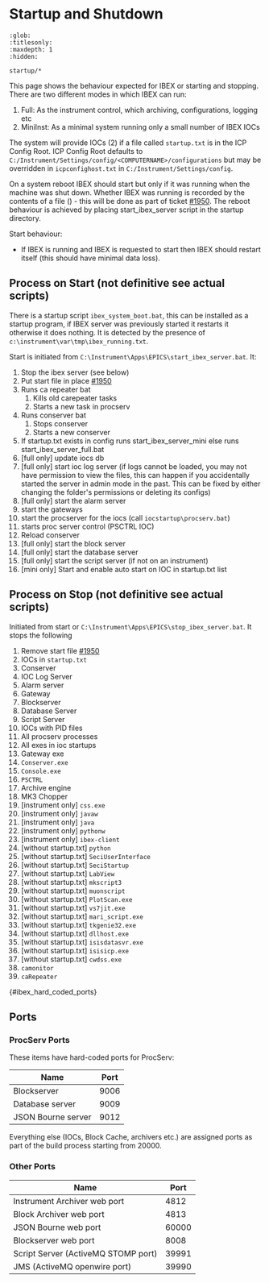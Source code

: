 # Startup and Shutdown

```{toctree}
:glob:
:titlesonly:
:maxdepth: 1
:hidden:

startup/*
```

This page shows the behaviour expected for IBEX or starting and stopping. There are two different modes in which IBEX can run:

1. Full: As the instrument control, which archiving, configurations, logging etc
2. MiniInst: As a minimal system running only a small number of IBEX IOCs

The system will provide IOCs (2) if a file called `startup.txt` is in the ICP Config Root. ICP Config Root defaults to `C:/Instrument/Settings/config/<COMPUTERNAME>/configurations` but may be overridden in `icpconfighost.txt` in `C:/Instrument/Settings/config`.

On a system reboot IBEX should start but only if it was running when the machine was shut down. Whether IBEX was running is recorded by the contents of a file (<add file path>) - this will be done as part of ticket [#1950](https://github.com/ISISComputingGroup/IBEX/issues/1950). The reboot behaviour is achieved by placing start_ibex_server script in the startup directory.

Start behaviour:
* If IBEX is running and IBEX is requested to start then IBEX should restart itself (this should have minimal data loss).

## Process on Start (not definitive see actual scripts)

There is a startup script `ibex_system_boot.bat`, this can be installed as a startup program, if IBEX server was previously started it restarts it otherwise it does nothing. It is detected by the presence of `c:\instrument\var\tmp\ibex_running.txt`.

Start is initiated from `C:\Instrument\Apps\EPICS\start_ibex_server.bat`. It:

1. Stop the ibex server (see below)
1. Put start file in place [#1950](https://github.com/ISISComputingGroup/IBEX/issues/1950)
1. Runs ca repeater bat
    1. Kills old carepeater tasks
    1. Starts a new task in procserv
1. Runs conserver bat
    1. Stops conserver
    1. Starts a new conserver
1. If startup.txt exists in config runs start_ibex_server_mini else runs start_ibex_server_full.bat
1. [full only] update iocs db
1. [full only] start ioc log server (if logs cannot be loaded, you may not have permission to view the files, this can happen if you accidentally started the server in admin mode in the past. This can be fixed by either changing the folder's permissions or deleting its configs)
1. [full only] start the alarm server
1. start the gateways
1. start the procserver for the iocs (call `iocstartup\procserv.bat`)
1. starts proc server control (PSCTRL IOC)
1. Reload conserver
1. [full only] start the block server
1. [full only] start the database server
1. [full only] start the script server (if not on an instrument)
1. [mini only] Start and enable auto start on IOC in startup.txt list

## Process on Stop (not definitive see actual scripts)

Initiated from start or `C:\Instrument\Apps\EPICS\stop_ibex_server.bat`. It stops the following

1. Remove start file [#1950](https://github.com/ISISComputingGroup/IBEX/issues/1950)
1. IOCs in `startup.txt`
1. Conserver
1. IOC Log Server
1. Alarm server
1. Gateway
1. Blockserver
1. Database Server
1. Script Server
1. IOCs with PID files
1. All procserv processes
1. All exes in ioc startups
1. Gateway exe
1. `Conserver.exe`
1. `Console.exe`
1. `PSCTRL`
1. Archive engine
1. MK3 Chopper
1. [instrument only] `css.exe`
1. [instrument only] `javaw`
1. [instrument only] `java`
1. [instrument only] `pythonw`
1. [instrument only] `ibex-client`
1. [without startup.txt] `python`
1. [without startup.txt] `SeciUserInterface`
1. [without startup.txt] `SeciStartup`
1. [without startup.txt] `LabView`
1. [without startup.txt] `mkscript3`
1. [without startup.txt] `muonscript`
1. [without startup.txt] `PlotScan.exe`
1. [without startup.txt] `vs7jit.exe`
1. [without startup.txt] `mari_script.exe`
1. [without startup.txt] `tkgenie32.exe`
1. [without startup.txt] `dllhost.exe`
1. [without startup.txt] `isisdatasvr.exe`
1. [without startup.txt] `isisicp.exe`
1. [without startup.txt] `cwdss.exe`
1. `camonitor`
1. `caRepeater`

{#ibex_hard_coded_ports}
## Ports

### ProcServ Ports

These items have hard-coded ports for ProcServ:

| Name | Port |
|------|------|
| Blockserver | 9006 |
| Database server | 9009 |
| JSON Bourne server | 9012 |

Everything else (IOCs, Block Cache, archivers etc.) are assigned ports as part of the build process starting from 20000.

### Other Ports

| Name | Port |
|------|------|
| Instrument Archiver web port | 4812 |
| Block Archiver web port | 4813 |
| JSON Bourne web port | 60000 |
| Blockserver web port | 8008 |
| Script Server (ActiveMQ STOMP port) | 39991 |
| JMS (ActiveMQ openwire port) | 39990 |



